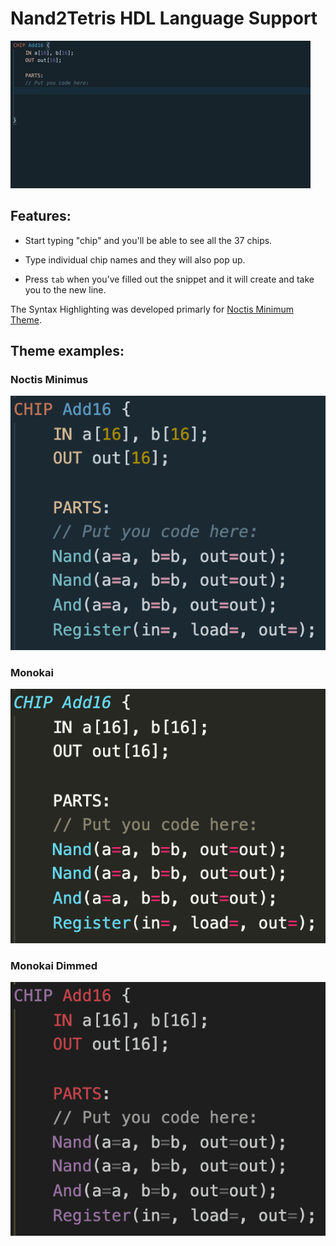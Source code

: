 # Nand2Tetris HDL Language Support

![gif](img/Snippets.gif)

## Features:

- Start typing "chip" and you'll be able to see all the 37 chips.

- Type individual chip names and they will also pop up.

- Press `tab` when you've filled out the snippet and it will create and take you to the new line.

The Syntax Highlighting was developed primarly for [Noctis Minimum Theme](https://marketplace.visualstudio.com/items?itemName=liviuschera.noctis).

## Theme examples:

### Noctis Minimus

![NoctisMinimus](img/NoctisMinimus.png)

### Monokai

![Monokai](img/Monokai.png)

### Monokai Dimmed

![MonokaiDimmed](img/MonokaiDimmed.png)
